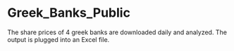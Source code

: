 # Greek_Banks_Public

The share prices of 4 greek banks are downloaded daily and analyzed. The output is plugged into an Excel file.
